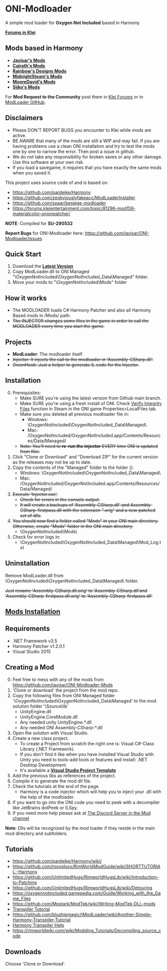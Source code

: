 # ONI-Modloader
A simple mod loader for **Oxygen Not Included** based in Harmony

[**Forums in Klei**](https://forums.kleientertainment.com/topic/88186-mod01-oni-modloader/)


Mods based in Harmony
---------------------
* [**Javisar's Mods**](https://github.com/javisar/ONI-Modloader-Mods)
* [**Cairath's Mods**](https://github.com/Cairath/ONI-Mods)
* [**Rainbow's Designs Mods**](https://github.com/rainbowdesign/OxygenNotIncluded-Mods)
* [**MidnightSteam's Mods**](https://github.com/Midnight-Steam/ONI-Modloader)
* [**MooreDavid's Mods**](https://github.com/MooreDavid/ONI-MOD-)
* [**Sijko's Mods**](https://github.com/Sijko/ONI-Mods/)

For **Mod Request to the Community** post them in [Klei Forums](https://forums.kleientertainment.com/forums/topic/88186-mod05-oni-modloader/) or in [ModLoader GitHub](https://github.com/javisar/ONI-Modloader/issues/new?template=feature_request.md).



Disclaimers
-----------
* Please DON'T REPORT BUGS you encounter to Klei while mods are active.
* BE AWARE that many of the mods are still a WIP and may fail. If you are having problems use a clean ONI installation and try to test the mods one by one to narrow the error. Then post a issue in github.
* We do not take any responsibility for broken saves or any other damage. Use this software at your own risk.
* If you load a savegame, it requires that you have exactly the same mods when you saved it.

This project uses source code of and is based on:
* https://github.com/pardeike/Harmony
* https://github.com/zeobviouslyfakeacc/ModLoaderInstaller
* https://github.com/spaar/besiege-modloader
* https://forums.kleientertainment.com/topic/81296-mod159-materialcolor-onionpatcher/


**NOTE**: Compiled for **SU-290532**

**Report Bugs** for ONI-Modloader here: https://github.com/javisar/ONI-Modloader/issues


Quick Start
-----------
1. Download the [**Latest Version**](https://github.com/javisar/ONI-Modloader/blob/master/Managed/ModLoader.dll)
2. Copy ModLoader.dll to ONI Managed "\OxygenNotIncluded\OxygenNotIncluded_Data\Managed\" folder.
3. Move your mods to "\OxygenNotIncluded\Mods\" folder


How it works
------------
* The MODLOADER loads C# Harmony Patcher and also all Harmony Based mods in /Mods/ path.
* ~~The INJECTOR changes some files in the game in order to call the MODLOADER every time you start the game.~~


Projects
--------
* **ModLoader**: The modloader itself.
* ~~Injector: It injects the call to the modloader in 'Assembly-CSharp.dll'.~~
* ~~OnionHook: Just a helper to generate IL code for the Injector.~~


Installation
------------
0. Prerequisites:
   * Make SURE you're using the latest version from Github main branch.
   * Make SURE you're using a fresh install of ONI. Check [Verify Integrity Files](https://inxile.zendesk.com/hc/en-us/articles/115004662908-Verify-game-cache-files-Steam-) function in Steam in the ONI game Properties>LocalFiles tab.
   * Make sure you deleted all previous modloader file in:
     * Windows: \OxygenNotIncluded\OxygenNotIncluded_Data\Managed\
	 * Mac: /OxygenNotIncluded/OxygenNotIncluded.app/Contents/Resources/Data/Managed/
   * ~~Note: You'll need to **re-run the injector** EVERY time ONI is updated from Klei.~~
1. Click "Clone or Download" and "Download ZIP" for the current version as the releases may not be up to date.
2. Copy the contents of the "Managed" folder to the folder ():
   * Windows: \OxygenNotIncluded\OxygenNotIncluded_Data\Managed\
   * Mac: /OxygenNotIncluded/OxygenNotIncluded.app/Contents/Resources/Data/Managed/
3. ~~Execute 'Injector.exe'.~~
   * ~~Check for errors in the console output.~~
   * ~~It will create a backups of 'Assembly-CSharp.dll' and Assembly-CSharp-firstpass.dll with the extension ".orig" and a new patched set of dlls.~~  
4. ~~You should now find a folder called "Mods" in your ONI main directory. Otherwise, create "Mods" folder in the ONI main directory.~~
   * \OxygenNotIncluded\Mods\
5. Check for error logs in:
   * \OxygenNotIncluded\OxygenNotIncluded_Data\Managed\Mod_Log.txt   


Uninstallation
--------------
Remove ModLoader.dll from \OxygenNotIncluded\OxygenNotIncluded_Data\Managed\ folder.

~~Just rename 'Assembly-CSharp.dll.orig' to 'Assembly-CSharp.dll'and 'Assembly-CSharp-firstpass.dll.orig' to 'Assembly-CSharp-firstpass.dll'~~


[Mods Installation](https://github.com/javisar/ONI-Modloader-Mods/blob/master/README.md#mods-installation)
-----------------


Requirements
------------
* .NET Framework v3.5
* Harmony Patcher v1.2.0.1
* Visual Studio 2015


Creating a Mod
--------------
0. Feel free to mess with any of the mods from https://github.com/javisar/ONI-Modloader-Mods
1. 'Clone or download' the project from the mod repo.
2. Copy the following files from ONI Managed folder '\OxygenNotIncluded\OxygenNotIncluded_Data\Managed' to the mod solution folder '\Source\lib\'
   * UnityEngine.dll
   * UnityEngine.CoreModule.dll
   * Any needed unity UnityEngine.*.dll   
   * Any needed ONI Assembly-CSharp-*.dll
3. Open the solution with Visual Studio.
4. Create a new class project. 
   * To create a Project from scratch the right one is: Visual C#-Class Library (.NET Framework). 
   * If you don't find it like when you have installed Visual Studio with Unity you need to tools-add tools or features and install: .NET Desktop Development.
   * It's available a **[Visual Studio Project Template](https://github.com/javisar/ONI-Modloader-Mods/blob/master/Source/TemplateMod.zip)**
5. Add the previous libs as references of the project.
6. Compile it to generate the mod dll file.
7. Check the tutorials at the end of the page.
   * Harmony is a code injector which will help you to inject your .dll with the help of the modloader.
8. If you want to go into the ONI code you need to peek with a decompiler like JetBrains dotPeek or ILSpy.
9. If you need more help please ask at [The Discord Server in the Mod channel ](https://discord.gg/EBncbX2)

**Note**: Dlls will be recognized by the mod loader if they reside in the main mod directory and subfolders.


Tutorials
-----------------
* https://github.com/pardeike/Harmony/wiki/
* https://github.com/roxxploxx/RimWorldModGuide/wiki/SHORTTUTORIAL:-Harmony
* https://github.com/UnlimitedHugs/RimworldHugsLib/wiki/Introduction-to-Patching
* https://github.com/UnlimitedHugs/RimworldHugsLib/wiki/Detouring
* https://oxygennotincluded.gamepedia.com/Guide/Working_with_the_Game_Files
* https://github.com/Mpstark/ModTek/wiki/Writing-ModTek-DLL-mods
* [Transpiler Tutorial](https://gist.github.com/pardeike/c02e29f9e030e6a016422ca8a89eefc9)
* https://github.com/blushiemagic/tModLoader/wiki/Another-Simple-Harmony-Transpiler-Tutorial
* [Harmony Transpiler Help](https://ludeon.com/forums/index.php?topic=36406.0)
* https://rimworldwiki.com/wiki/Modding_Tutorials/Decompiling_source_code


Downloads
---------
Choose 'Clone or Download'.



